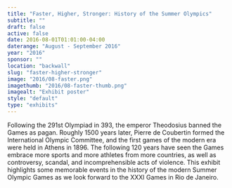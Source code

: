 ```yaml
---
title: "Faster, Higher, Stronger: History of the Summer Olympics"
subtitle: ""
draft: false
active: false
date: 2016-08-01T01:01:00-04:00
daterange: "August - September 2016"
year: "2016"
sponsor: ""
location: "backwall"
slug: "faster-higher-stronger"
image: "2016/08-faster.png"
imagethumb: "2016/08-faster-thumb.png"
imagealt: "Exhibit poster"
style: "default"
type: "exhibits"
---
```


Following the 291st Olympiad in 393, the emperor Theodosius banned the Games as pagan. Roughly 1500 years later, Pierre de Coubertin formed the International Olympic Committee, and the first games of the modern era were held in Athens in 1896. The following 120 years have seen the Games embrace more sports and more athletes from more countries, as well as controversy, scandal, and incomprehensible acts of violence. This exhibit highlights some memorable events in the history of the modern Summer Olympic Games as we look forward to the XXXI Games in Rio de Janeiro.

<!--

Active:
    Yes (will appear on Exhibit's homepage)
    No (will not appear on Exhibit's homepage, but will appear in archives)

Gallery locations: 
    Burns Library (burns)
    Theology and Ministry Library (tml)
    O'Neill Level One (lvl1)
    O'Neill Level Three (lvl3)
    O'Neill Reading Room (reading)
    O'Neill Reading Room Back Wall (backwall)
    O'Neill Lobby (lobby)
    History Dept, Stokes Hall (stokes)
    Bapst Exhibits (bapsts)
    Archived Bapst Exhibits (bapstsarchive)
  
Need spaces for:

  Virtual Exhibits (virtual)
  Tip O'Neill (tiponeill)

Style:
    Poster on left, text on right (default)
    Poster on right, text on left (right)
    Poster large, centered above text (middle_top)
    Poster large, centered below text (middle_down)

Add'l images
    <img src="/theme/img/exhibits/XXXX/201X/00-XXXX.png" alt="words" class="float_left">
    <img src="/theme/img/exhibits/XXXX/201X/00-XXXX.png" alt="words" class="float_right">
    <img src="/theme/img/exhibits/XXXX/201X/00-XXXX.png" alt="words" class="center">

-->

